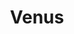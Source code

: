 ---
title: Venus
editable: '<circle cx="60" cy="40" r="30"/>

<line fill="none" x1="10" y1="90" x2="38" y2="62" />

<line fill="none" x1="10" y1="70" x2="30" y2="90" />'

---